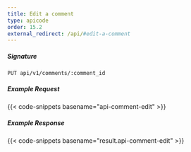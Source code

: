 ```yaml
---
title: Edit a comment
type: apicode
order: 15.2
external_redirect: /api/#edit-a-comment
---
```


##### Signature
`PUT api/v1/comments/:comment_id`
##### Example Request
{{< code-snippets basename="api-comment-edit" >}}
##### Example Response
{{< code-snippets basename="result.api-comment-edit" >}}